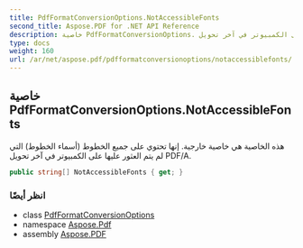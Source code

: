 ```yaml
---
title: PdfFormatConversionOptions.NotAccessibleFonts
second_title: Aspose.PDF for .NET API Reference
description: خاصية PdfFormatConversionOptions. هذه الخاصية هي خاصية خارجية. إنها تحتوي على جميع أسماء الخطوط التي لم يتم العثور عليها على الكمبيوتر في آخر تحويل PDF/A
type: docs
weight: 160
url: /ar/net/aspose.pdf/pdfformatconversionoptions/notaccessiblefonts/
---
```

## خاصية PdfFormatConversionOptions.NotAccessibleFonts

هذه الخاصية هي خاصية خارجية. إنها تحتوي على جميع الخطوط (أسماء الخطوط) التي لم يتم العثور عليها على الكمبيوتر في آخر تحويل PDF/A.

```csharp
public string[] NotAccessibleFonts { get; }
```

### انظر أيضًا

* class [PdfFormatConversionOptions](../)
* namespace [Aspose.Pdf](../../../aspose.pdf/)
* assembly [Aspose.PDF](../../../)